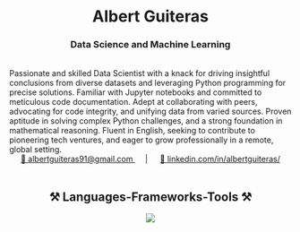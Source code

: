 <h1 align="center">Albert Guiteras</h1>

<h3 align="center">Data Science and Machine Learning</h3>

<br> 
Passionate and skilled Data Scientist with a knack for driving insightful conclusions from diverse datasets and leveraging Python programming for precise solutions. Familiar with Jupyter notebooks and committed to meticulous code documentation. Adept at collaborating with peers, advocating for code integrity, and unifying data from varied sources. Proven aptitude in solving complex Python challenges, and a strong foundation in mathematical reasoning. Fluent in English, seeking to contribute to pioneering tech ventures, and eager to grow professionally in a remote, global setting.

<br>

<div align="center">

  <a href="mailto:albertguiteras91@gmail.com" style="margin: 0 10px;">
    📧 albertguiteras91@gmail.com
  </a> &nbsp;&nbsp;|&nbsp;&nbsp;
  <a href="https://linkedin.com/in/albertguiteras/" target="_blank" style="margin: 0 10px;">
    🔗 linkedin.com/in/albertguiteras/
  </a>

</div>

<br>

<h2 align="center">⚒️ Languages-Frameworks-Tools ⚒️</h2>

<div align="center">
    <img src="https://skillicons.dev/icons?i=python,sklearn,tensorflow,pytorch,mysql,git,github,vscode" />
</div>


